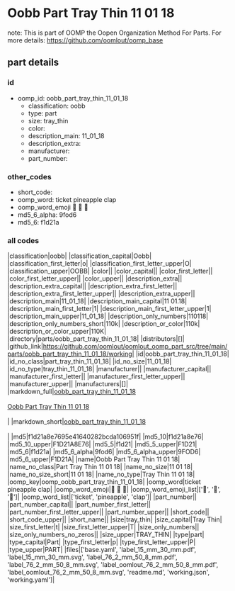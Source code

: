 # Oobb Part Tray Thin 11 01 18  

note: This is part of OOMP the Oopen Organization Method For Parts. For more details: https://github.com/oomlout/oomp_base

##  part details





### id
* oomp_id: oobb_part_tray_thin_11_01_18
  * classification: oobb
  * type: part
  * size: tray_thin
  * color: 
  * description_main: 11_01_18
  * description_extra: 
  * manufacturer: 
  * part_number: 

### other_codes
* short_code: 
* oomp_word: ticket pineapple clap
* oomp_word_emoji :ticket: :pineapple: :clap:
* md5_6_alpha: 9fod6
* md5_6: f1d21a

### all codes 
|classification|oobb|
|classification_capital|Oobb|
|classification_first_letter|o|
|classification_first_letter_upper|O|
|classification_upper|OOBB|
|color||
|color_capital||
|color_first_letter||
|color_first_letter_upper||
|color_upper||
|description_extra||
|description_extra_capital||
|description_extra_first_letter||
|description_extra_first_letter_upper||
|description_extra_upper||
|description_main|11_01_18|
|description_main_capital|11 01.18|
|description_main_first_letter|1|
|description_main_first_letter_upper|1|
|description_main_upper|11_01_18|
|description_only_numbers|110118|
|description_only_numbers_short|110k|
|description_or_color|110k|
|description_or_color_upper|110K|
|directory|parts/oobb_part_tray_thin_11_01_18|
|distributors|[]|
|github_link|https://github.com/oomlout/oomlout_oomp_part_src/tree/main/parts/oobb_part_tray_thin_11_01_18/working|
|id|oobb_part_tray_thin_11_01_18|
|id_no_class|part_tray_thin_11_01_18|
|id_no_size|11_01_18|
|id_no_type|tray_thin_11_01_18|
|manufacturer||
|manufacturer_capital||
|manufacturer_first_letter||
|manufacturer_first_letter_upper||
|manufacturer_upper||
|manufacturers|[]|
|markdown_full|[oobb_part_tray_thin_11_01_18](https://github.com/oomlout/oomlout_oomp_part_src/tree/main/parts/oobb_part_tray_thin_11_01_18/working)<br>[](https://github.com/oomlout/oomlout_oomp_part_src/tree/main/parts/oobb_part_tray_thin_11_01_18/working)<br>[Oobb Part Tray Thin 11 01 18](https://github.com/oomlout/oomlout_oomp_part_src/tree/main/parts/oobb_part_tray_thin_11_01_18/working)<br><br>|
|markdown_short|[oobb_part_tray_thin_11_01_18](https://github.com/oomlout/oomlout_oomp_part_src/tree/main/parts/oobb_part_tray_thin_11_01_18/working)<br><br>|
|md5|f1d21a8e7695e41640282bcda106951f|
|md5_10|f1d21a8e76|
|md5_10_upper|F1D21A8E76|
|md5_5|f1d21|
|md5_5_upper|F1D21|
|md5_6|f1d21a|
|md5_6_alpha|9fod6|
|md5_6_alpha_upper|9FOD6|
|md5_6_upper|F1D21A|
|name|Oobb Part Tray Thin 11 01 18|
|name_no_class|Part Tray Thin 11 01 18|
|name_no_size|11 01 18|
|name_no_size_short|11 01 18|
|name_no_type|Tray Thin 11 01 18|
|oomp_key|oomp_oobb_part_tray_thin_11_01_18|
|oomp_word|ticket pineapple clap|
|oomp_word_emoji|:ticket: :pineapple: :clap:|
|oomp_word_emoji_list|[':ticket:', ':pineapple:', ':clap:']|
|oomp_word_list|['ticket', 'pineapple', 'clap']|
|part_number||
|part_number_capital||
|part_number_first_letter||
|part_number_first_letter_upper||
|part_number_upper||
|short_code||
|short_code_upper||
|short_name||
|size|tray_thin|
|size_capital|Tray Thin|
|size_first_letter|t|
|size_first_letter_upper|T|
|size_only_numbers||
|size_only_numbers_no_zeros||
|size_upper|TRAY_THIN|
|type|part|
|type_capital|Part|
|type_first_letter|p|
|type_first_letter_upper|P|
|type_upper|PART|
|files|['base.yaml', 'label_15_mm_30_mm.pdf', 'label_15_mm_30_mm.svg', 'label_76_2_mm_50_8_mm.pdf', 'label_76_2_mm_50_8_mm.svg', 'label_oomlout_76_2_mm_50_8_mm.pdf', 'label_oomlout_76_2_mm_50_8_mm.svg', 'readme.md', 'working.json', 'working.yaml']|
